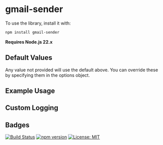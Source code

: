# gmail-sender

To use the library, install it with:

```sh
npm install gmail-sender
```

**Requires Node.js 22.x**

## Default Values


Any value not provided will use the default above. You can override these by specifying them in the options object.

## Example Usage


## Custom Logging



## Badges

[![Build Status](https://github.com/stefanbertos/bulkgate-sms/actions/workflows/ci.yml/badge.svg)](https://github.com/stefanbertos/bulkgate-sms/actions/workflows/ci.yml)
[![npm version](https://img.shields.io/npm/v/bulkgate-sms.svg?style=flat-square)](https://www.npmjs.com/package/bulkgate-sms)
[![License: MIT](https://img.shields.io/badge/License-MIT-yellow.svg?style=flat-square)](https://opensource.org/licenses/MIT)